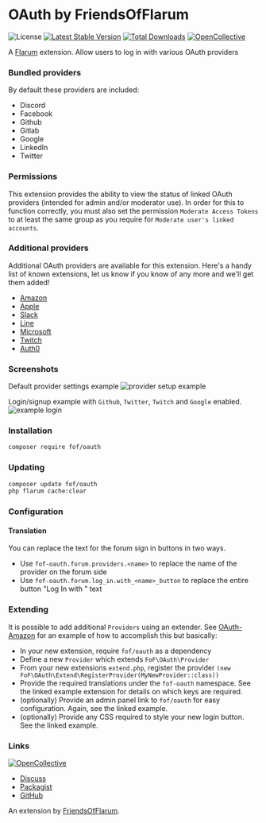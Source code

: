 # OAuth by FriendsOfFlarum

![License](https://img.shields.io/badge/license-MIT-blue.svg) [![Latest Stable Version](https://img.shields.io/packagist/v/fof/oauth.svg)](https://packagist.org/packages/fof/oauth) [![Total Downloads](https://img.shields.io/packagist/dt/fof/oauth.svg)](https://packagist.org/packages/fof/oauthh)  [![OpenCollective](https://img.shields.io/badge/opencollective-fof-blue.svg)](https://opencollective.com/fof/donate)


A [Flarum](http://flarum.org) extension. Allow users to log in with various OAuth providers

### Bundled providers

By default these providers are included:

- Discord
- Facebook
- Github
- Gitlab
- Google
- LinkedIn
- Twitter

### Permissions

This extension provides the ability to view the status of linked OAuth providers (intended for admin and/or moderator use). In order for this to function correctly, you must also set the permission `Moderate Access Tokens` to at least the same group as you require for `Moderate user's linked accounts`.

### Additional providers

Additional OAuth providers are available for this extension. Here's a handy list of known extensions, let us know if you know of any more and we'll get them added!

- [Amazon](https://extiverse.com/extension/ianm/oauth-amazon)
- [Apple](https://extiverse.com/extension/blomstra/oauth-apple)
- [Slack](https://extiverse.com/extension/blomstra/oauth-slack)
- [Line](https://extiverse.com/extension/ianm/oauth-line)
- [Microsoft](https://flarum.org/extension/xrh0905/oauth-microsoft)
- [Twitch](https://github.com/imorland/flarum-ext-oauth-twitch)
- [Auth0](https://extiverse.com/extension/lodge104/flarum-ext-oauth-auth0)

### Screenshots

Default provider settings example
![provider setup example](https://user-images.githubusercontent.com/16573496/201470744-ca8be058-f79c-4fc4-8c19-3ac5af2bd44b.png)

Login/signup example with `Github`, `Twitter`, `Twitch` and `Google` enabled.
![example login](https://user-images.githubusercontent.com/16573496/201470704-91874f67-284a-4fb2-967c-fd9d0eff2d9f.png)

### Installation

```sh
composer require fof/oauth
```

### Updating

```sh
composer update fof/oauth
php flarum cache:clear
```


### Configuration

#### Translation

You can replace the text for the forum sign in buttons in two ways.
- Use `fof-oauth.forum.providers.<name>` to replace the name of the provider on the forum side
- Use `fof-oauth.forum.log_in.with_<name>_button` to replace the entire button "Log In with <name>" text

### Extending

It is possible to add additional `Providers` using an extender. See [OAuth-Amazon](https://github.com/imorland/flarum-ext-oauth-amazon) for an example of how to accomplish this but basically:

- In your new extension, require `fof/oauth` as a dependency
- Define a new `Provider` which extends `FoF\OAuth\Provider`
- From your new extensions `extend.php`, register the provider `(new FoF\OAuth\Extend\RegisterProvider(MyNewProvider::class))`
- Provide the required translations under the `fof-oauth` namespace. See the linked example extension for details on which keys are required.
- (optionally) Provide an admin panel link to `fof/oauth` for easy configuration. Again, see the linked example.
- (optionally) Provide any CSS required to style your new login button. See the linked example.

### Links

[![OpenCollective](https://img.shields.io/badge/donate-friendsofflarum-44AEE5?style=for-the-badge&logo=open-collective)](https://opencollective.com/fof/donate)

- [Discuss](https://discuss.flarum.org/d/25182)
- [Packagist](https://packagist.org/packages/fof/oauth)
- [GitHub](https://github.com/FriendsOfFlarum/oauth)

An extension by [FriendsOfFlarum](https://github.com/FriendsOfFlarum).
